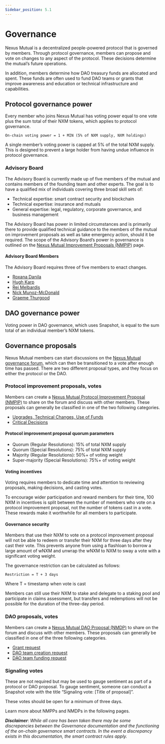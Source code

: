 ```yaml
---
Sidebar_position: 5.1
---
```


# Governance

Nexus Mutual is a decentralized people-powered protocol that is governed by members. Through protocol governance, members can propose and vote on changes to any aspect of the protocol. These decisions determine the mutual’s future operations.

In addition, members determine how DAO treasury funds are allocated and spent. These funds are often used to fund DAO teams or grants that improve awareness and education or technical infrastructure and capabilities.

## Protocol governance power

Every member who joins Nexus Mutual has voting power equal to one vote plus the sum total of their NXM tokens, which applies to protocol governance.

<p><code>On-chain voting power = 1 + MIN (5% of NXM supply, NXM holdings)</code></p>

A single member’s voting power is capped at 5% of the total NXM supply. This is designed to prevent a large holder from having undue influence in protocol governance.

### Advisory Board

The Advisory Board is currently made up of five members of the mutual and contains members of the founding team and other experts. The goal is to have a qualified mix of individuals covering three broad skill sets of:
* Technical expertise: smart contract security and blockchain
* Technical expertise: insurance and mutuals
* General expertise: legal, regulatory, corporate governance, and business management

The Advisory Board has power in limited circumstances and is primarily there to provide qualified technical guidance to the members of the mutual on improvement proposals as well as take emergency action, should it be required. The scope of the Advisory Board’s power in governance is outlined on the [Nexus Mutual Improvement Proposals (NMPIP)](/governance/protocol-improvement-proposals) page.

#### Advisory Board Members

The Advisory Board requires three of five members to enact changes.
* [Roxana Danila](https://twitter.com/roxdanila)
* [Hugh Karp](https://twitter.com/HughKarp)
* [Rei Melbardis](https://twitter.com/Rei_Melb)
* [Nick Munoz-McDonald](https://github.com/NickErrant)
* [Graeme Thurgood](https://twitter.com/GraemeThurgood)

## DAO governance power

Voting power in DAO governance, which uses Snapshot, is equal to the sum total of an individual member’s NXM tokens.

## Governance proposals

Nexus Mutual members can start discussions on the [Nexus Mutual governance forum](https://forum.nexusmutual.io/), which can then be transitioned to a vote after enough time has passed. There are two different proposal types, and they focus on either the protocol or the DAO.

### Protocol improvement proposals, votes

Members can create a [Nexus Mutual Protocol Improvement Proposal (NMPIP)](/governance/protocol-improvement-proposals) to share on the forum and discuss with other members. These proposals can generally be classified in one of the two following categories.
* [Upgrades, Technical Changes, Use of Funds](/governance/protocol-improvement-proposals#upgrades-technical-changes-use-of-funds)
* [Critical Decisions](/governance/protocol-improvement-proposals#critical-decisions)

#### Protocol improvement proposal quorum parameters
* Quorum (Regular Resolutions): 15% of total NXM supply
* Quorum (Special Resolutions): 75% of total NXM supply
* Majority (Regular Resolutions): 50%+ of voting weight
* Super-majority (Special Resolutions): 75%+ of voting weight

#### Voting incentives

Voting requires members to dedicate time and attention to reviewing proposals, making decisions, and casting votes.

To encourage wider participation and reward members for their time, 100 NXM in incentives is split between the number of members who vote on a protocol improvement proposal, not the number of tokens cast in a vote. These rewards make it worthwhile for all members to participate.

#### Governance security

Members that use their NXM to vote on a protocol improvement proposal will not be able to redeem or transfer their NXM for three days after they cast their vote. This prevents anyone from using a flashloan to borrow a large amount of wNXM and unwrap the wNXM to NXM to sway a vote with a significant voting weight.

The governance restriction can be calculated as follows:

<p><code>Restriction = T + 3 days</code></p>

Where T = timestamp when vote is cast

Members can still use their NXM to stake and delegate to a staking pool and participate in claims assessment, but transfers and redemptions will not be possible for the duration of the three-day period.

### DAO proposals, votes

Members can create a [Nexus Mutual DAO Proposal (NMDP)](/governance/dao-proposals) to share on the forum and discuss with other members. These proposals can generally be classified in one of the three following categories.
* [Grant request](/governance/dao-proposals#grant-request)
* [DAO team creation request](/governance/dao-proposals#dao-team-creation-request)
* [DAO team funding request](/governance/dao-proposals#dao-team-funding-request)

### Signaling votes

These are not required but may be used to gauge sentiment as part of a protocol or DAO proposal. To gauge sentiment, someone can conduct a Snapshot vote with the title “Signaling vote: [Title of proposal]”.

These votes should be open for a minimum of three days.

Learn more about NMPPs and NMDPs in the following pages. 

***Disclaimer***: *While all care has been taken there may be some discrepancies between the Governance documentation and the functioning of the on-chain governance smart contracts. In the event a discrepancy exists in this documentation, the smart contract rules apply.*
